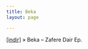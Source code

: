 ```yaml
---
title: Beka
layout: page

---
```

<a href="https://cloud.mail.ru/public/f029e6231638/Beka%20-%20Zafere%20Dair%20EP" target="_blank">[indir]</a>  »  Beka &#8211; Zafere Dair Ep.